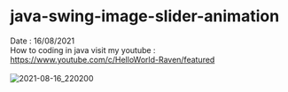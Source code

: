 # java-swing-image-slider-animation
Date : 16/08/2021<br/>
How to coding in java
visit my youtube : https://www.youtube.com/c/HelloWorld-Raven/featured
<br/><br/>
![2021-08-16_220200](https://user-images.githubusercontent.com/58245926/129585249-f2710e08-ea8a-4a77-8d5b-a1e1378b89d8.png)
